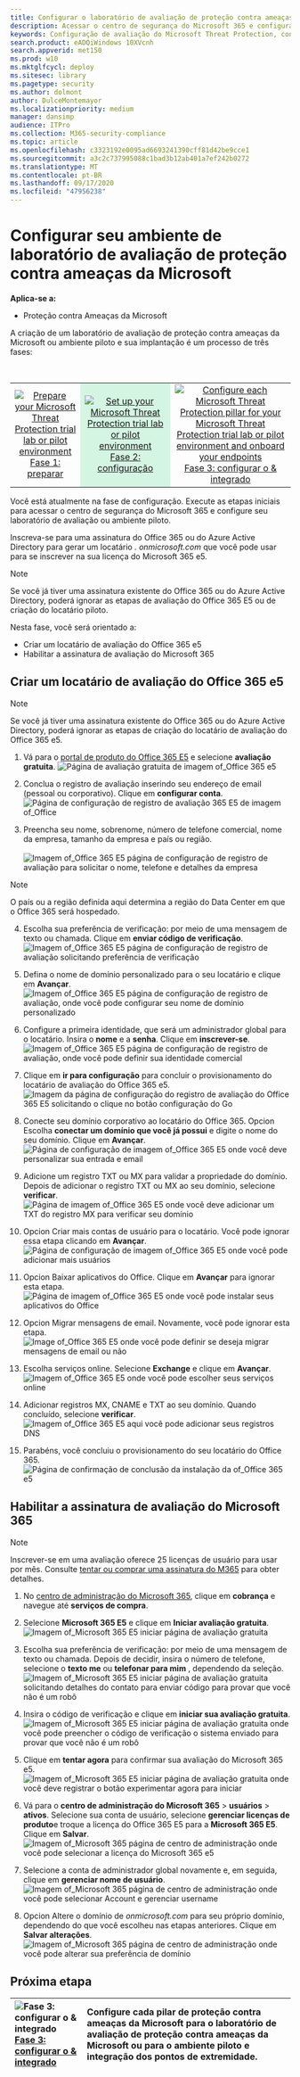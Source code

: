 ```yaml
---
title: Configurar o laboratório de avaliação de proteção contra ameaças da Microsoft ou o ambiente piloto
description: Acessar o centro de segurança do Microsoft 365 e configurar seu ambiente de laboratório de avaliação de proteção contra ameaças da Microsoft
keywords: Configuração de avaliação do Microsoft Threat Protection, configuração do piloto do Microsoft Threat Protection, experimente proteção contra ameaças da Microsoft, configuração do laboratório de avaliação de proteção contra ameaças da Microsoft
search.product: eADQiWindows 10XVcnh
search.appverid: met150
ms.prod: w10
ms.mktglfcycl: deploy
ms.sitesec: library
ms.pagetype: security
ms.author: dolmont
author: DulceMontemayor
ms.localizationpriority: medium
manager: dansimp
audience: ITPro
ms.collection: M365-security-compliance
ms.topic: article
ms.openlocfilehash: c3323192e0095ad6693241390cff81d42be9cce1
ms.sourcegitcommit: a3c2c737995088c1bad3b12ab401a7ef242b0272
ms.translationtype: MT
ms.contentlocale: pt-BR
ms.lasthandoff: 09/17/2020
ms.locfileid: "47956238"
---
```

# <a name="set-up-your-microsoft-threat-protection-trial-lab-environment"></a>Configurar seu ambiente de laboratório de avaliação de proteção contra ameaças da Microsoft 

**Aplica-se a:**
- Proteção contra Ameaças da Microsoft 


A criação de um laboratório de avaliação de proteção contra ameaças da Microsoft ou ambiente piloto e sua implantação é um processo de três fases:

<br>
<table border="0" width="100%" align="center">
  <tr style="text-align:center;">
    <td align="center" style="width:25%; border:0;" >
      <a href= "https://docs.microsoft.com/microsoft-365/security/mtp/prepare-mtpeval?view=o365-worldwide"> 
        <img src="../../media/prepare.png" alt="Prepare your Microsoft Threat Protection trial lab or pilot environment" title="Preparar o laboratório de avaliação da proteção contra ameaças da Microsoft ou o ambiente piloto" />
      <br/>Fase 1: preparar </a><br>
    </td>
     <td align="center"bgcolor="#d5f5e3">
      <a href="https://docs.microsoft.com/microsoft-365/security/mtp/setup-mtpeval?view=o365-worldwide">
        <img src="../../media/setup.png" alt="Set up your Microsoft Threat Protection trial lab or pilot environment" title="Configurar o laboratório de avaliação de proteção contra ameaças da Microsoft ou o ambiente piloto" />
      <br/>Fase 2: configuração </a><br>
    </td>
    <td align="center">
      <a href="https://docs.microsoft.com/microsoft-365/security/mtp/config-mtpeval?view=o365-worldwide">
        <img src="../../media/config-onboard.png" alt="
Configure each Microsoft Threat Protection pillar for your Microsoft Threat Protection trial lab or pilot environment and onboard your endpoints" title="
Configure cada pilar de proteção contra ameaças da Microsoft para o laboratório de avaliação de proteção contra ameaças da Microsoft ou para o ambiente piloto e a integração dos pontos de extremidade" />
      <br/>Fase 3: configurar o & integrado </a><br>
</td>


  </tr>
</table>

Você está atualmente na fase de configuração. Execute as etapas iniciais para acessar o centro de segurança do Microsoft 365 e configure seu laboratório de avaliação ou ambiente piloto.

Inscreva-se para uma assinatura do Office 365 ou do Azure Active Directory para gerar um locatário *. onmicrosoft.com* que você pode usar para se inscrever na sua licença do Microsoft 365 e5. 

>[!NOTE]
>Se você já tiver uma assinatura existente do Office 365 ou do Azure Active Directory, poderá ignorar as etapas de avaliação do Office 365 E5 ou de criação do locatário piloto.

Nesta fase, você será orientado a:
- Criar um locatário de avaliação do Office 365 e5
- Habilitar a assinatura de avaliação do Microsoft 365


## <a name="create-an-office-365-e5-trial-tenant"></a>Criar um locatário de avaliação do Office 365 e5
>[!NOTE]
>Se você já tiver uma assinatura existente do Office 365 ou do Azure Active Directory, poderá ignorar as etapas de criação do locatário de avaliação do Office 365 e5.

1. Vá para o [portal de produto do Office 365 E5](https://www.microsoft.com/microsoft-365/business/office-365-enterprise-e5-business-software?activetab=pivot%3aoverviewtab) e selecione **avaliação gratuita**.
![Página de avaliação gratuita de imagem of_Office 365 e5](../../media/mtp-eval-9.png) <br>
  
2. Conclua o registro de avaliação inserindo seu endereço de email (pessoal ou corporativo). Clique em **configurar conta**.
![Página de configuração de registro de avaliação 365 E5 de imagem of_Office](../../media/mtp-eval-10.png) <br> 

3. Preencha seu nome, sobrenome, número de telefone comercial, nome da empresa, tamanho da empresa e país ou região.  
<br>![Imagem of_Office 365 E5 página de configuração de registro de avaliação para solicitar o nome, telefone e detalhes da empresa](../../media/mtp-eval-11.png) <br>
>[!NOTE]
>O país ou a região definida aqui determina a região do Data Center em que o Office 365 será hospedado.
  
4. Escolha sua preferência de verificação: por meio de uma mensagem de texto ou chamada. Clique em **enviar código de verificação**. 
![Imagem of_Office 365 E5 página de configuração de registro de avaliação solicitando preferência de verificação](../../media/mtp-eval-12.png) <br>

5. Defina o nome de domínio personalizado para o seu locatário e clique em **Avançar**.
<br>![Imagem of_Office 365 E5 página de configuração de registro de avaliação, onde você pode configurar seu nome de domínio personalizado](../../media/mtp-eval-13.png) <br>
 
6. Configure a primeira identidade, que será um administrador global para o locatário. Insira o **nome** e a **senha**. Clique em **inscrever-se**.
![Imagem of_Office 365 E5 página de configuração de registro de avaliação, onde você pode definir sua identidade comercial](../../media/mtp-eval-14.png) <br>

7. Clique em **ir para configuração** para concluir o provisionamento do locatário de avaliação do Office 365 e5.
<br>![Imagem da página de configuração do registro de avaliação do Office 365 E5 solicitando o clique no botão configuração do Go](../../media/mtp-eval-15.png) <br>

8. Conecte seu domínio corporativo ao locatário do Office 365. Opcion Escolha **conectar um domínio que você já possui** e digite o nome do seu domínio. Clique em **Avançar**.
<br>![Página de configuração de imagem of_Office 365 E5 onde você deve personalizar sua entrada e email](../../media/mtp-eval-16.png) <br>
 
9. Adicione um registro TXT ou MX para validar a propriedade do domínio. Depois de adicionar o registro TXT ou MX ao seu domínio, selecione **verificar**.
<br>![Página de imagem of_Office 365 E5 onde você deve adicionar um TXT do registro MX para verificar seu domínio](../../media/mtp-eval-17.png) <br>
 
10. Opcion Criar mais contas de usuário para o locatário. Você pode ignorar essa etapa clicando em **Avançar**.
![Página de configuração de imagem of_Office 365 E5 onde você pode adicionar mais usuários](../../media/mtp-eval-18.png) <br>
 
11. Opcion Baixar aplicativos do Office. Clique em **Avançar** para ignorar esta etapa. 
<br>![Página de imagem of_Office 365 E5 onde você pode instalar seus aplicativos do Office](../../media/mtp-eval-19.png) <br>

12. Opcion Migrar mensagens de email. Novamente, você pode ignorar esta etapa.
<br>![Image of_Office 365 E5 onde você pode definir se deseja migrar mensagens de email ou não](../../media/mtp-eval-20.png) <br>
 
13. Escolha serviços online. Selecione **Exchange** e clique em **Avançar**. 
<br>![Imagem of_Office 365 E5 onde você pode escolher seus serviços online](../../media/mtp-eval-21.png) <br>

14. Adicionar registros MX, CNAME e TXT ao seu domínio. Quando concluído, selecione **verificar**.
<br>![Imagem of_Office 365 E5 aqui você pode adicionar seus registros DNS](../../media/mtp-eval-22.png) <br>
 
15. Parabéns, você concluiu o provisionamento do seu locatário do Office 365.
<br>![Página de confirmação de conclusão da instalação da of_Office 365 e5](../../media/mtp-eval-23.png) <br>

## <a name="enable-microsoft-365-trial-subscription"></a>Habilitar a assinatura de avaliação do Microsoft 365

>[!NOTE]
>Inscrever-se em uma avaliação oferece 25 licenças de usuário para usar por mês. Consulte [tentar ou comprar uma assinatura do M365](https://docs.microsoft.com/microsoft-365/commerce/try-or-buy-microsoft-365#try-or-buy-a-microsoft-365-subscription-1) para obter detalhes.

1. No [centro de administração do Microsoft 365](https://admin.microsoft.com/), clique em **cobrança** e navegue até **serviços de compra**.

2. Selecione **Microsoft 365 E5** e clique em **Iniciar avaliação gratuita**. 
![Imagem of_Microsoft 365 E5 iniciar página de avaliação gratuita](../../media/mtp-eval-24.png) <br>

3. Escolha sua preferência de verificação: por meio de uma mensagem de texto ou chamada. Depois de decidir, insira o número de telefone, selecione o **texto me** ou **telefonar para mim** , dependendo da seleção.
![Imagem of_Microsoft 365 E5 iniciar página de avaliação gratuita solicitando detalhes do contato para enviar código para provar que você não é um robô](../../media/mtp-eval-25.png) <br>
 
4. Insira o código de verificação e clique em **iniciar sua avaliação gratuita**. 
<br>![Imagem of_Microsoft 365 E5 iniciar página de avaliação gratuita onde você pode preencher o código de verificação o sistema enviado para provar que você não é um robô](../../media/mtp-eval-26.png) <br>

5. Clique em **tentar agora** para confirmar sua avaliação do Microsoft 365 e5.
<br>![Imagem of_Microsoft 365 E5 iniciar página de avaliação gratuita onde você deve registrar o botão experimentar agora para iniciar](../../media/mtp-eval-27.png) <br>
 
6. Vá para o **centro de administração do Microsoft 365**  >  **usuários**  >  **ativos**. Selecione sua conta de usuário, selecione **gerenciar licenças de produto**e troque a licença do Office 365 E5 para a **Microsoft 365 E5**. Clique em **Salvar**.
![Imagem of_Microsoft 365 página de centro de administração onde você pode selecionar a licença do Microsoft 365 e5](../../media/mtp-eval-28.png) <br>
 
7. Selecione a conta de administrador global novamente e, em seguida, clique em **gerenciar nome de usuário**.
<br>![Imagem of_Microsoft 365 página de centro de administração onde você pode selecionar Account e gerenciar username](../../media/mtp-eval-29.png) <br>

8. Opcion Altere o domínio de *onmicrosoft.com* para seu próprio domínio, dependendo do que você escolheu nas etapas anteriores. Clique em **Salvar alterações**.
<br>![Imagem of_Microsoft 365 página de centro de administração onde você pode alterar sua preferência de domínio](../../media/mtp-eval-30.png) <br>



## <a name="next-step"></a>Próxima etapa
|![Fase 3: configurar o & integrado](../../media/config-onboard.png) <br>[Fase 3: configurar o & integrado](config-mtpeval.md) | Configure cada pilar de proteção contra ameaças da Microsoft para o laboratório de avaliação de proteção contra ameaças da Microsoft ou para o ambiente piloto e integração dos pontos de extremidade.
|:-------|:-----|

